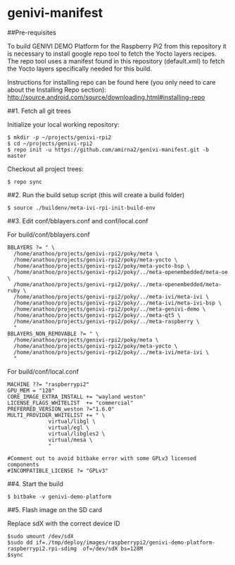 # genivi-manifest

##Pre-requisites

To build GENIVI DEMO Platform for the Raspberry Pi2 from this repository it is necessary to install
google repo tool to fetch the Yocto layers recipes.
The repo tool uses a manifest found in this repository (default.xml) to fetch the Yocto layers specifically needed for this build.

Instructions for installing repo can be found here (you only need to care about the Installing Repo section):
http://source.android.com/source/downloading.html#installing-repo

##1. Fetch all git trees

Initialize your local working repository:
```
$ mkdir -p ~/projects/genivi-rpi2
$ cd ~/projects/genivi-rpi2
$ repo init -u https://github.com/amirna2/genivi-manifest.git -b master
```
Checkout all project trees:
```
$ repo sync
```
##2. Run the build setup script (this will create a build folder)

```
$ source ./buildenv/meta-ivi-rpi-init-build-env
```
##3. Edit conf/bblayers.conf and conf/local.conf

For build/conf/bblayers.conf
```
BBLAYERS ?= " \
  /home/anathoo/projects/genivi-rpi2/poky/meta \
  /home/anathoo/projects/genivi-rpi2/poky/meta-yocto \
  /home/anathoo/projects/genivi-rpi2/poky/meta-yocto-bsp \
  /home/anathoo/projects/genivi-rpi2/poky/../meta-openembedded/meta-oe \
  /home/anathoo/projects/genivi-rpi2/poky/../meta-openembedded/meta-ruby \
  /home/anathoo/projects/genivi-rpi2/poky/../meta-ivi/meta-ivi \
  /home/anathoo/projects/genivi-rpi2/poky/../meta-ivi/meta-ivi-bsp \
  /home/anathoo/projects/genivi-rpi2/poky/../meta-genivi-demo \
  /home/anathoo/projects/genivi-rpi2/poky/../meta-qt5 \
  /home/anathoo/projects/genivi-rpi2/poky/../meta-raspberry \
  "
BBLAYERS_NON_REMOVABLE ?= " \
  /home/anathoo/projects/genivi-rpi2/poky/meta \
  /home/anathoo/projects/genivi-rpi2/poky/meta-yocto \
  /home/anathoo/projects/genivi-rpi2/poky/../meta-ivi/meta-ivi \
  "
```
For build/conf/local.conf
```
MACHINE ??= "raspberrypi2"
GPU_MEM = "128"
CORE_IMAGE_EXTRA_INSTALL += "wayland weston"
LICENSE_FLAGS_WHITELIST  += "commercial"
PREFERRED_VERSION_weston ?="1.6.0"
MULTI_PROVIDER_WHITELIST += " \
             virtual/libgl \
             virtual/egl \
             virtual/libgles2 \
             virtual/mesa \
             "
```

```
#Comment out to avoid bitbake error with some GPLv3 licensed components             
#INCOMPATIBLE_LICENSE ?= "GPLv3"
```
##4. Start the build

```
$ bitbake -v genivi-demo-platform
```
##5. Flash image on the SD card


Replace sdX with the correct device ID
```
$sudo umount /dev/sdX
$sudo dd if=./tmp/deploy/images/raspberrypi2/genivi-demo-platform-raspberrypi2.rpi-sdimg  of=/dev/sdX bs=128M
$sync
```
